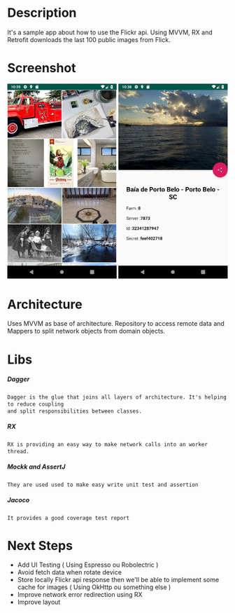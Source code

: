 # Description

It's a sample app about how to use the Flickr api. Using MVVM, RX and Retrofit downloads the last 100 public images from Flick.

# Screenshot

<img src="https://github.com/felipeespitalher/flickr/blob/master/screenshots/recent.jpg" width="250px" /> <img src="https://github.com/felipeespitalher/flickr/blob/master/screenshots/detail.jpg" width="250px" />

# Architecture

Uses MVVM as base of architecture. Repository to access remote data and Mappers to split network objects from domain objects.

# Libs

##### Dagger
    Dagger is the glue that joins all layers of architecture. It's helping to reduce coupling
    and split responsibilities between classes.

##### RX
    RX is providing an easy way to make network calls into an worker thread.
  
##### Mockk and AssertJ
    They are used used to make easy write unit test and assertion
  
##### Jacoco
    It provides a good coverage test report

# Next Steps

- Add UI Testing ( Using Espresso ou Robolectric )
- Avoid fetch data when rotate device
- Store locally Flickr api response then we'll be able to implement some cache for images ( Using OkHttp ou something else )
- Improve network error redirection using RX
- Improve layout
